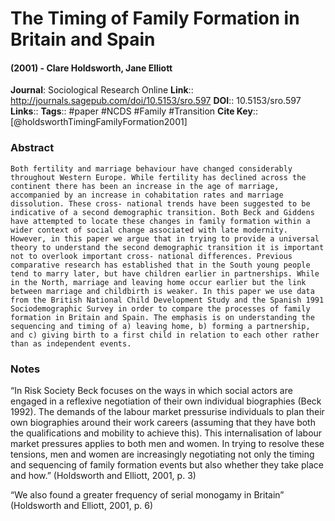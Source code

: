 # The Timing of Family Formation in Britain and Spain
#### (2001) - Clare Holdsworth, Jane Elliott
**Journal**: Sociological Research Online
**Link**:: http://journals.sagepub.com/doi/10.5153/sro.597
**DOI**:: 10.5153/sro.597
**Links**:: 
**Tags**:: #paper #NCDS #Family #Transition 
**Cite Key**:: [@holdsworthTimingFamilyFormation2001]

### Abstract

```
Both fertility and marriage behaviour have changed considerably throughout Western Europe. While fertility has declined across the continent there has been an increase in the age of marriage, accompanied by an increase in cohabitation rates and marriage dissolution. These cross- national trends have been suggested to be indicative of a second demographic transition. Both Beck and Giddens have attempted to locate these changes in family formation within a wider context of social change associated with late modernity. However, in this paper we argue that in trying to provide a universal theory to understand the second demographic transition it is important not to overlook important cross- national differences. Previous comparative research has established that in the South young people tend to marry later, but have children earlier in partnerships. While in the North, marriage and leaving home occur earlier but the link between marriage and childbirth is weaker. In this paper we use data from the British National Child Development Study and the Spanish 1991 Sociodemographic Survey in order to compare the processes of family formation in Britain and Spain. The emphasis is on understanding the sequencing and timing of a) leaving home, b) forming a partnership, and c) giving birth to a first child in relation to each other rather than as independent events.
```

### Notes

“In Risk Society Beck focuses on the ways in which social actors are engaged in a reflexive negotiation of their own individual biographies (Beck 1992). The demands of the labour market pressurise individuals to plan their own biographies around their work careers (assuming that they have both the qualifications and mobility to achieve this). This internalisation of labour market pressures applies to both men and women. In trying to resolve these tensions, men and women are increasingly negotiating not only the timing and sequencing of family formation events but also whether they take place and how.” (Holdsworth and Elliott, 2001, p. 3)

“We also found a greater frequency of serial monogamy in Britain” (Holdsworth and Elliott, 2001, p. 6)